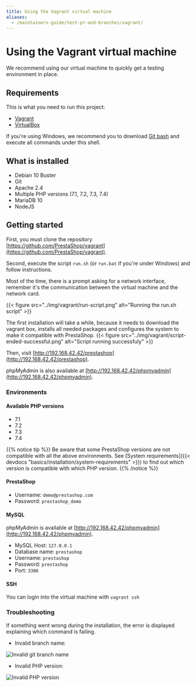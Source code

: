 ```yaml
---
title: Using the Vagrant virtual machine
aliases:
  - /maintainers-guide/test-pr-and-branches/vagrant/
---
```


# Using the Vagrant virtual machine

We recommend using our virtual machine to quickly get a testing environment in place.

## Requirements

This is what you need to run this project:

- [Vagrant](https://www.vagrantup.com/downloads.html)
- [VirtualBox](https://www.virtualbox.org/wiki/Downloads)

If you're using Windows, we recommend you to download [Git bash](https://git-scm.com/downloads) and execute all commands under this shell.

## What is installed

- Debian 10 Buster
- Git
- Apache 2.4
- Multiple PHP versions (7.1, 7.2, 7.3, 7.4)
- MariaDB 10
- NodeJS

## Getting started


First, you must clone the repository [https://github.com/PrestaShop/vagrant](https://github.com/PrestaShop/vagrant).

Second, execute the script `run.sh` (or `run.bat` if you're under Windows) and follow instructions.

Most of the time, there is a prompt asking for a network interface, remember it's the communication between the virtual machine and the network card.

{{< figure src="../img/vagrant/run-script.png" alt="Running the run.sh script" >}}

The first installation will take a while, because it needs to download the vagrant box, installs all needed packages and configures the system to make it compatible with PrestaShop.
{{< figure src="../img/vagrant/script-ended-successful.png" alt="Script running successfuly" >}}

Then, visit [http://192.168.42.42/prestashop](http://192.168.42.42/prestashop).

phpMyAdmin is also available at [http://192.168.42.42/phpmyadmin](http://192.168.42.42/phpmyadmin).

### Environments

#### Available PHP versions

- 7.1
- 7.2
- 7.3
- 7.4

{{% notice tip %}}
Be aware that some PrestaShop versions are not compatible with all the above environments. See [System requirements]({{< devdocs "basics/installation/system-requirements" >}}) to find out which version is compatible with which PHP version.
{{% /notice %}}


#### PrestaShop

- Username: `demo@prestashop.com`
- Password: `prestashop_demo`

#### MySQL

phpMyAdmin is available at [http://192.168.42.42/phpmyadmin](http://192.168.42.42/phpmyadmin).

- MySQL Host: `127.0.0.1`
- Database name: `prestashop`
- Username: `prestashop`
- Password: `prestashop`
- Port: `3306`

#### SSH

You can login into the virtual machine with `vagrant ssh`


### Troubleshooting

If something went wrong during the installation, the error is displayed explaining which command is failing.

* Invalid branch name:

<img src="../img/vagrant/build-failed.png" alt="Invalid git branch name" class="mx-lg-4" style="max-width: 700px">

* Invalid PHP version:

<img src="../img/vagrant/invalid-php-version.png" alt="Invalid PHP version" class="mx-lg-4" style="max-width: 700px">
